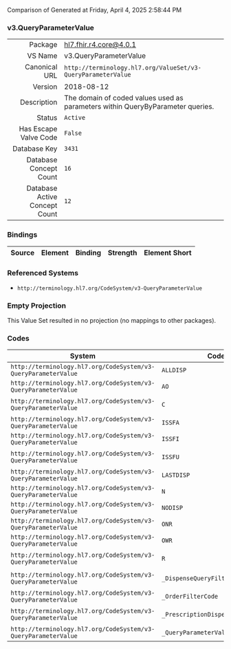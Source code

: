 Comparison of 
Generated at Friday, April 4, 2025 2:58:44 PM

### v3.QueryParameterValue

|      |     |
| ---: | --- |
| Package | hl7.fhir.r4.core@4.0.1 |
| VS Name | v3.QueryParameterValue |
| Canonical URL | `http://terminology.hl7.org/ValueSet/v3-QueryParameterValue` |
| Version | 2018-08-12 |
| Description | The domain of coded values used as parameters within QueryByParameter queries. |
| Status | `Active` |
| Has Escape Valve Code | `False` |
| Database Key | `3431` |
| Database Concept Count | `16` |
| Database Active Concept Count | `12` |
### Bindings

| Source | Element | Binding | Strength | Element Short |
| ------ | ------- | ------- | -------- | ------------- |

### Referenced Systems

* `http://terminology.hl7.org/CodeSystem/v3-QueryParameterValue`
### Empty Projection

This Value Set resulted in no projection (no mappings to other packages).

### Codes

| System | Code | Display |
| ------ | ---- | ------- |
| `http://terminology.hl7.org/CodeSystem/v3-QueryParameterValue` | `ALLDISP` | all dispenses |
| `http://terminology.hl7.org/CodeSystem/v3-QueryParameterValue` | `AO` | all orders |
| `http://terminology.hl7.org/CodeSystem/v3-QueryParameterValue` | `C` | Completely dispensed |
| `http://terminology.hl7.org/CodeSystem/v3-QueryParameterValue` | `ISSFA` | all |
| `http://terminology.hl7.org/CodeSystem/v3-QueryParameterValue` | `ISSFI` | with issues |
| `http://terminology.hl7.org/CodeSystem/v3-QueryParameterValue` | `ISSFU` | with unmanaged issues |
| `http://terminology.hl7.org/CodeSystem/v3-QueryParameterValue` | `LASTDISP` | last dispense |
| `http://terminology.hl7.org/CodeSystem/v3-QueryParameterValue` | `N` | Never Dispensed |
| `http://terminology.hl7.org/CodeSystem/v3-QueryParameterValue` | `NODISP` | no dispense |
| `http://terminology.hl7.org/CodeSystem/v3-QueryParameterValue` | `ONR` | orders without results |
| `http://terminology.hl7.org/CodeSystem/v3-QueryParameterValue` | `OWR` | orders with results |
| `http://terminology.hl7.org/CodeSystem/v3-QueryParameterValue` | `R` | Dispensed with remaining fills |
| `http://terminology.hl7.org/CodeSystem/v3-QueryParameterValue` | `_DispenseQueryFilterCode` | dispense query filter code |
| `http://terminology.hl7.org/CodeSystem/v3-QueryParameterValue` | `_OrderFilterCode` | _OrderFilterCode |
| `http://terminology.hl7.org/CodeSystem/v3-QueryParameterValue` | `_PrescriptionDispenseFilterCode` | Prescription Dispense Filter Code |
| `http://terminology.hl7.org/CodeSystem/v3-QueryParameterValue` | `_QueryParameterValue` | QueryParameterValue |

